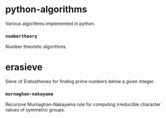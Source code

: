 # python-algorithms

Various algorithms implemented in python.

### `numbertheory`
Number theoretic algorithms.

# erasieve
Sieve of Eratosthenes for finding prime numbers below a given integer.

### `murnaghan-nakayama`
Recursive Murnaghan-Nakayama rule for computing irreducible character values of symmetric groups.

